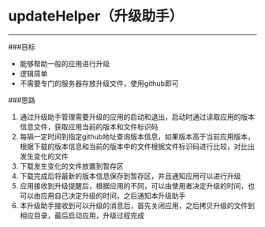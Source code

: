 # updateHelper（升级助手）
---

###目标
* 能够帮助一般的应用进行升级
* 逻辑简单
* 不需要专门的服务器存放升级文件，使用github即可

###思路
1. 通过升级助手管理需要升级的应用的启动和退出，启动时通过读取应用的版本信息文件，获取应用当前的版本和文件标识码
2. 每隔一定时间到指定github地址查询版本信息，如果版本高于当前应用版本，根据下载的版本信息和当前的版本中的文件根据文件标识码进行比较，对比出发生变化的文件
3. 下载发生变化的文件放置到暂存区
4. 下载完成后将最新的版本信息保存到暂存区，并且通知应用可以进行升级
5. 应用接收到升级提醒后，根据应用的不同，可以由使用者决定升级的时间，也可以由应用自己决定升级的时间，之后通知本升级助手
6. 本升级助手接收到可以升级的消息后，首先关闭应用，之后拷贝升级的文件到相应目录，最后启动应用，升级过程完成
